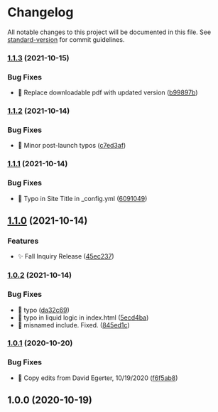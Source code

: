 # Changelog

All notable changes to this project will be documented in this file. See [standard-version](https://github.com/conventional-changelog/standard-version) for commit guidelines.

### [1.1.3](https://github.com/ucsc/site-inquiry/compare/v1.1.2...v1.1.3) (2021-10-15)


### Bug Fixes

* :bug: Replace downloadable pdf with updated version ([b99897b](https://github.com/ucsc/site-inquiry/commit/b99897b45ce2017ff65a0c60c78c77cb579bfd7a))

### [1.1.2](https://github.com/ucsc/site-inquiry/compare/v1.1.1...v1.1.2) (2021-10-14)


### Bug Fixes

* :bug: Minor post-launch typos ([c7ed3af](https://github.com/ucsc/site-inquiry/commit/c7ed3afa71a3532177f3132395542fcc5e2df568))

### [1.1.1](https://github.com/ucsc/site-inquiry/compare/v1.1.0...v1.1.1) (2021-10-14)


### Bug Fixes

* :bug: Typo in Site Title in _config.yml ([6091049](https://github.com/ucsc/site-inquiry/commit/60910493d9c35a54d1e951ddfdb4565563607525))

## [1.1.0](https://github.com/ucsc/site-inquiry/compare/v1.0.2...v1.1.0) (2021-10-14)


### Features

* :sparkles: Fall  Inquiry Release ([45ec237](https://github.com/ucsc/site-inquiry/commit/45ec237572880e97d1170967600eb3ce8c8ae03e))

### [1.0.2](https://github.com/ucsc/site-inquiry/compare/v1.0.1...v1.0.2) (2021-10-14)


### Bug Fixes

* :bug: typo ([da32c69](https://github.com/ucsc/site-inquiry/commit/da32c6976f9334c08b65344e4eb894dfb6e34eba))
* :bug: typo in liquid logic in index.html ([5ecd4ba](https://github.com/ucsc/site-inquiry/commit/5ecd4baef080bbc00a42ebec9eea58304f0b03fc))
* :construction: misnamed include. Fixed. ([845ed1c](https://github.com/ucsc/site-inquiry/commit/845ed1c16140f76a9762fe3fc66fc4c7c0b0ec27))

### [1.0.1](https://github.com/ucsc/site-inquiry/compare/v1.0.0...v1.0.1) (2020-10-20)


### Bug Fixes

* :bug: Copy edits from David Egerter, 10/19/2020 ([f6f5ab8](https://github.com/ucsc/site-inquiry/commit/f6f5ab805d00b708a8b8ff6636e16b67af2c53d2))

## 1.0.0 (2020-10-19)

